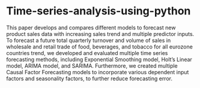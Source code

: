 # Time-series-analysis-using-python
This paper develops and compares different models to forecast new product sales data with increasing sales trend and multiple predictor inputs. To forecast a future total quarterly turnover and volume of sales in wholesale and retail trade of food, beverages, and tobacco for all eurozone countries trend, we developed and evaluated multiple time series forecasting methods, including Exponential Smoothing model, Holt’s Linear model, ARIMA model, and SARIMA. Furthermore, we created multiple Causal Factor Forecasting models to incorporate various dependent input factors and seasonality factors, to further reduce forecasting error.

